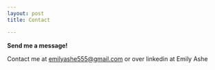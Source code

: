 ```yaml
---
layout: post
title: Contact

---
```


**Send me a message!**

Contact me at emilyashe555@gmail.com
or
over linkedin at Emily Ashe
